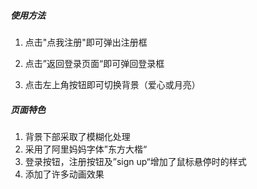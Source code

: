 ##### 使用方法

1. 点击"点我注册"即可弹出注册框

2. 点击”返回登录页面“即可弹回登录框

3. 点击左上角按钮即可切换背景（爱心或月亮）

##### 页面特色

1. 背景下部采取了模糊化处理
2. 采用了阿里妈妈字体”东方大楷“
3. 登录按钮，注册按钮及”sign up“增加了鼠标悬停时的样式
4. 添加了许多动画效果